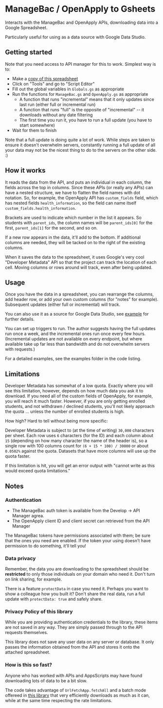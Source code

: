 #   ManageBac / OpenApply to Gsheets

Interacts with the ManageBac and OpenApply APIs, downloading data into a Google Spreadsheet.

Particularly useful for using as a data source with Google Data Studio.

## Getting started

Note that you need access to API manager for this to work. Simplest way is to:

- Make a [copy of this spreadsheet](https://docs.google.com/spreadsheets/d/1Uc___fcVkp_QURp_9sMq3vFJSVncv2-ENwiZmVzz4bg/copy)
- Click on "Tools" and go to "Script Editor"
- Fill out the global variables in `Globals.gs` as appropriate
- Run the functions for `ManageBac.gs` and `OpenApply.gs` as appropriate
  - A function that runs "incremental" means that it only updates since last run (either full or incremental run)
  - A function that runs "full" is the opposite of "incremental" -- it downloads without any date filtering
  - The first time you run it, you have to run a full update (you have to start somewhere)
- Wait for them to finish

Note that a full update is doing quite a lot of work. While steps are taken to ensure it doesn't overwhelm servers, constantly running a full update of all your data may not be the nicest thing to do to the servers on the other side. :)

## How it works

It reads the data from the API, and puts an individual in each column, the fields across the top in columns. Since these APIs (or really any APIs) can have a nested structure, we have to flatten the field names with dot notation. So, for example, the OpenApply API has `custom_fields` field, which has nested fields `health_information`, so the field can name itself `custom_fields.health_information`. 

Brackets are used to indicate which number in the list it appears. So students with `parent_ids`, the column names will be `parent_ids[0]` for the first, `parent_ids[1]` for the second, and so on.

If a new row appears in the data, it'll add to the bottom. If additional columns are needed, they will be tacked on to the right of the existing columns. 

When it saves the data to the spreadsheet, it uses Google's very cool "Developer Metadata" API so that the project can track the location of each cell. Moving columns or rows around will track, even after being updated.

## Usage

Once you have the data in a spreadsheet, you can rearrange the columns, add header row, or add your own custom columns (for "notes" for example). Subsequent updates (either full or incremental) will track. 

You can also use it as a source for Google Data Studio, see [example](https://github.com/classroomtechtools/managebac_openapply_to_gsheets/blob/main/examples/DataStudio.md) for further details.

You can set up triggers to run. The author suggests having the full updates run once a week, and the incremental ones run once every few hours. (Incremental updates are not available on every endpoint, but where available take up far less than bandwidth and do not overwhelm servers with requests.)

For a detailed examples, see the examples folder in the code listing.


## Limitations

Developer Metadata has somewhat of a low quota. Exactly where you will see this limitation, however, depends on how much data you ask it to download. If you need all of the custom fields of OpenApply, for example, you will reach it much faster. However, if you are only getting enrolled students, and not withdrawn / declined students, you'll not likely approach the quota … unless the number of enrolled students is high. 

How high? Hard to tell without being more specific:

Developer Metadata is subject to (at the time of writing) `30,000` characters per sheet. Each row uses `6` characters (for the ID) and each column about `15` (depending on how many character the name of the header is), so a single row with 100 columns count for `(6 + 15 * 100) / 30000` or about `0.0502%` against the quota. Datasets that have more columns will use up the quota faster.

If this limitation is hit, you will get an error output with "cannot write as this would exceed quota limitations."

## Notes

### Authentication

- The ManageBac auth token is available from the Develop -> API Manager agrea.
- The OpenApply client ID and client secret can retrieved from the API Manager

The ManageBac tokens have permissions associated with them; be sure that the ones you need are enabled. If the token your using doesn't have permission to do something, it'll tell you!

### Data privacy

Remember, the data you are downloading to the spreadsheet should be **restricted** to only those individuals on your domain who need it. Don't turn on link sharing, for example. 

There is a feature `protectData` in case you need it. Perhaps you want to show a colleague how you built it? Don't share the real data, run a full update with `protectData: true` and safely share.

### Privacy Policy of this library

While you are providing authentication credentials to the library, these items are not saved in any way. They are simply passed through to the API requests themselves.

This library does not save any user data on any server or database. It only passes the information obtained from the API and stores it onto the attached spreadsheet.

### How is this so fast?

Anyone who has worked with APIs and AppsScripts may have found downloading lots of data to be a bit slow.

The code takes advantage of `UrlFetchApp.fetchAll` and a batch mode offereed in [this library](https://github.com/classroomtechtools/Endpoints) that very efficiently downloads as much as it can, while at the same time respecting the rate limitations. 